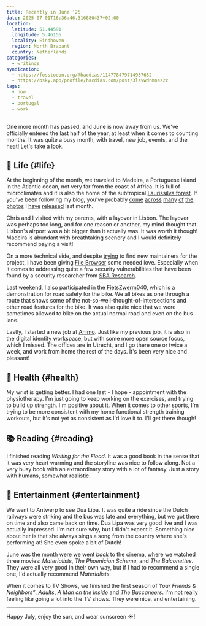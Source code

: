 ```yaml
---
title: Recently in June '25
date: 2025-07-01T16:36:46.316680437+02:00
location:
  latitude: 51.44591
  longitude: 5.46156
  locality: Eindhoven
  region: North Brabant
  country: Netherlands
categories:
  - writings
syndication:
  - https://fosstodon.org/@hacdias/114778479714957652
  - https://bsky.app/profile/hacdias.com/post/3lsvwdnmnsz2c
tags:
  - now
  - travel
  - portugal
  - work
---
```


One more month has passed, and June is now away from us. We've officially entered the last half of the year, at least when it comes to counting months. It was quite a busy month, with travel, new job, events, and the heat! Let's take a look.

<!--more-->

## 🍄 Life {#life}

At the beginning of the month, we traveled to Madeira, a Portuguese island in the Atlantic ocean, not very far from the coast of Africa. It is full of microclimates and it is also the home of the subtropical [Laurissilva forest](https://en.wikipedia.org/wiki/Laurisilva_of_Madeira). If you've been following my blog, you've probably [come](/2025/06/13/magical-mist/) [across](/2025/06/13/laurissilva/) [many](/2025/06/14/pico-do-areeiro/) [of](/2025/06/19/banana-island/) [the](/2025/06/14/perspective/) [photos](/2025/06/15/solitude/) I [have](/2025/06/15/tranquility/) [released](/2025/06/17/untitled/) last month.

Chris and I visited with my parents, with a layover in Lisbon. The layover was perhaps too long, and for one reason or another, my mind thought that Lisbon's airport was a bit bigger than it actually was. It was worth it though! Madeira is abundant with breathtaking scenery and I would definitely recommend paying a visit!

On a more technical side, and despite [trying](/2025/06/14/maintaining-open-source-projects/) to find new maintainers for the project, I have been giving [File Browser](https://github.com/filebrowser/filebrowser) some needed love. Especially when it comes to addressing quite a few security vulnerabilities that have been found by a security researcher from [SBA Research](https://www.sba-research.org/).

Last weekend, I also participated in the [FietsZwerm040](https://fietszwerm040.nl/), which is a demonstration for road safety for the bike. We all bikes as one through a route that shows some of the not-so-well-thought-of-intersections and other road features for the bike. It was also quite nice that we were sometimes allowed to bike on the actual normal road and even on the bus lane.

Lastly, I started a new job at [Animo](https://animo.id/). Just like my previous job, it is also in the digital identity workspace, but with some more open source focus, which I missed. The offices are in Utrecht, and I go there one or twice a week, and work from home the rest of the days. It's been very nice and pleasant!

## 💪 Health {#health}

My wrist is getting better. I had one last - I hope - appointment with the physiotherapy. I'm just going to keep working on the exercises, and trying to build up strength. I'm positive about it. When it comes to other sports, I'm trying to be more consistent with my home functional strength training workouts, but it's not yet as consistent as I'd love it to. I'll get there though!

## 📚 Reading {#reading}

I finished reading *Waiting for the Flood*. It was a good book in the sense that it was very heart warming and the storyline was nice to follow along. Not a very busy book with an extraordinary story with a lot of fantasy. Just a story with humans, somewhat realistic.

## 🍿 Entertainment {#entertainment}

We went to Antwerp to see Dua Lipa. It was quite a ride since the Dutch railways were striking and the bus was late and everything, but we got there on time and also came back on time. Dua Lipa was very good live and I was actually impressed. I'm not sure why, but I didn't expect it. Something nice about her is that she always sings a song from the country where she's performing at! She even spoke a bit of Dutch!

June was the month were we went *back* to the cinema, where we watched three movies: *Materialists*, *The Phoenician Scheme*, and *The Balconettes*. They were all very good in their own way, but if I had to recommend a single one, I'd actually recommend *Materialists*.

When it comes to TV Shows, we finished the first season of *Your Friends & Neighbors”*, *Adults*, *A Man on the Inside* and *The Buccaneers*. I'm not really feeling like going a lot into the TV shows. They were nice, and entertaining.

<hr>

Happy July, enjoy the sun, and wear sunscreen ☀️!
